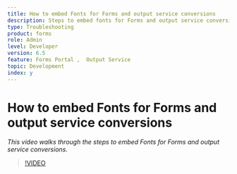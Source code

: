 ```yaml
---
title: How to embed Fonts for Forms and output service conversions
description: Steps to embed fonts for Forms and output service conversions
type: Troubleshooting
product: forms 
role: Admin 
level: Developer
version: 6.5
feature: Forms Portal ,  Output Service
topic: Development  
index: y
---
```

# How to embed Fonts for Forms and output service conversions

*This video walks through the steps to embed Fonts for Forms and output service conversions.*

>[!VIDEO](https://video.tv.adobe.com/v/335496?quality=9&learn=on)
